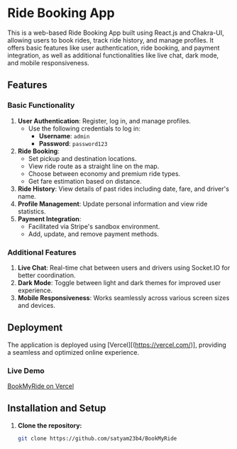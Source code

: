 # Ride Booking App

This is a web-based Ride Booking App built using React.js and Chakra-UI, allowing users to book rides, track ride history, and manage profiles. It offers basic features like user authentication, ride booking, and payment integration, as well as additional functionalities like live chat, dark mode, and mobile responsiveness.

## Features

### Basic Functionality
1. **User Authentication**: Register, log in, and manage profiles.  
   - Use the following credentials to log in:
     - **Username**: `admin`
     - **Password**: `password123`
2. **Ride Booking**:  
   - Set pickup and destination locations.  
   - View ride route as a straight line on the map.  
   - Choose between economy and premium ride types.  
   - Get fare estimation based on distance.  
3. **Ride History**: View details of past rides including date, fare, and driver's name.
4. **Profile Management**: Update personal information and view ride statistics.
5. **Payment Integration**:  
   - Facilitated via Stripe's sandbox environment.  
   - Add, update, and remove payment methods.  

### Additional Features
1. **Live Chat**: Real-time chat between users and drivers using Socket.IO for better coordination.
2. **Dark Mode**: Toggle between light and dark themes for improved user experience.
3. **Mobile Responsiveness**: Works seamlessly across various screen sizes and devices.

## Deployment

The application is deployed using [Vercel][(https://vercel.com/)], providing a seamless and optimized online experience.

### Live Demo
[ BookMyRide on Vercel](https://vercel.com/satyam-bhattacharjees-projects/book-my-ride?status=building%2Cerror%2Cinitializing%2Cqueued%2Cready) 

## Installation and Setup

1. **Clone the repository:**
   ```bash
   git clone https://github.com/satyam23b4/BookMyRide
